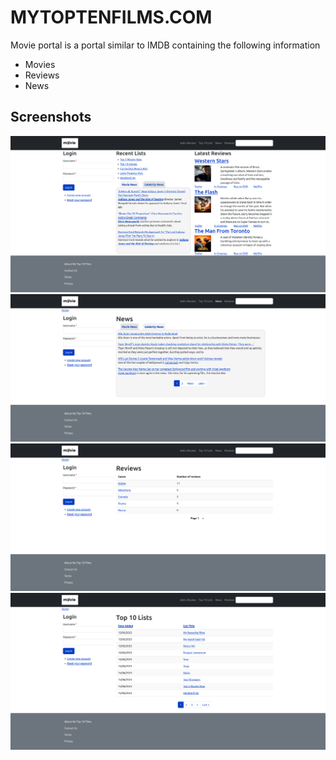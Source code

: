 # MYTOPTENFILMS.COM

Movie portal is a portal similar to IMDB containing the following information

- Movies
- Reviews
- News

## Screenshots
![alt text](screenshots/home.png "Home Page")
![alt text](screenshots/news.png "News Page")
![alt text](screenshots/reviews.png "Reviews Page")
![alt text](screenshots/toptenlist.png "Top 10 Lists Page")
